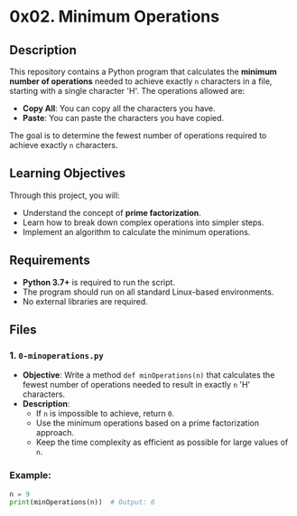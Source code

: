 # 0x02. Minimum Operations

## Description

This repository contains a Python program that calculates the **minimum number of operations** needed to achieve exactly `n` characters in a file, starting with a single character 'H'. The operations allowed are:

- **Copy All**: You can copy all the characters you have.
- **Paste**: You can paste the characters you have copied.

The goal is to determine the fewest number of operations required to achieve exactly `n` characters.

## Learning Objectives

Through this project, you will:

- Understand the concept of **prime factorization**.
- Learn how to break down complex operations into simpler steps.
- Implement an algorithm to calculate the minimum operations.

## Requirements

- **Python 3.7+** is required to run the script.
- The program should run on all standard Linux-based environments.
- No external libraries are required.

## Files

### 1. `0-minoperations.py`
- **Objective**: Write a method `def minOperations(n)` that calculates the fewest number of operations needed to result in exactly `n` 'H' characters.
- **Description**: 
  - If `n` is impossible to achieve, return `0`.
  - Use the minimum operations based on a prime factorization approach.
  - Keep the time complexity as efficient as possible for large values of `n`.

### Example:

```python
n = 9
print(minOperations(n))  # Output: 6
